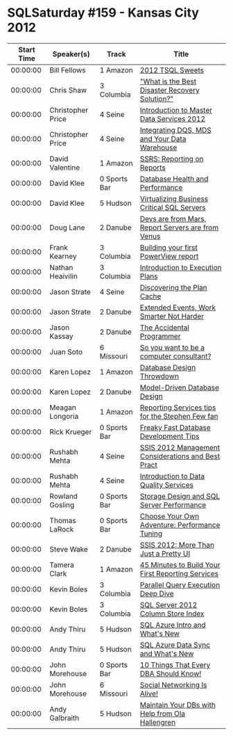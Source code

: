 # SQLSaturday #159 - Kansas City 2012
Start Time|Speaker(s)|Track|Title
---|---|---|---
00:00:00|Bill Fellows|1 Amazon|[2012 TSQL Sweets](10434.md)
00:00:00|Chris Shaw|3 Columbia|["What is the Best Disaster Recovery Solution?"](11488.md)
00:00:00|Christopher Price|4 Seine|[Introduction to Master Data Services 2012 ](11948.md)
00:00:00|Christopher Price|4 Seine|[Integrating DQS, MDS and Your Data Warehouse ](11950.md)
00:00:00|David Valentine|1 Amazon|[SSRS: Reporting on Reports](12365.md)
00:00:00|David Klee|0 Sports Bar|[Database Health and Performance](12574.md)
00:00:00|David Klee|5 Hudson|[Virtualizing Business Critical SQL Servers](13259.md)
00:00:00|Doug Lane|2 Danube|[Devs are from Mars, Report Servers are from Venus](13386.md)
00:00:00|Frank Kearney|3 Columbia|[Building your first PowerView report](14270.md)
00:00:00|Nathan  Heaivilin|3 Columbia|[Introduction to Execution Plans](14951.md)
00:00:00|Jason Strate|4 Seine|[Discovering the Plan Cache](15932.md)
00:00:00|Jason Strate|2 Danube|[Extended Events, Work Smarter Not Harder](15933.md)
00:00:00|Jason Kassay|2 Danube|[The Accidental Programmer](16883.md)
00:00:00|Juan Soto|6 Missouri|[So you want to be a computer consultant?](17659.md)
00:00:00|Karen Lopez|1 Amazon|[Database Design Throwdown](17899.md)
00:00:00|Karen Lopez|2 Danube|[Model-Driven Database Design](17900.md)
00:00:00|Meagan Longoria|1 Amazon|[Reporting Services tips for the Stephen Few fan](19200.md)
00:00:00|Rick Krueger|0 Sports Bar|[Freaky Fast Database Development Tips](23023.md)
00:00:00|Rushabh Mehta|4 Seine|[SSIS 2012 Management Considerations and Best Pract](23118.md)
00:00:00|Rushabh Mehta|4 Seine|[Introduction to Data Quality Services](23119.md)
00:00:00|Rowland Gosling|0 Sports Bar|[Storage Design and SQL Server Performance ](23478.md)
00:00:00|Thomas LaRock|0 Sports Bar|[Choose Your Own Adventure: Performance Tuning](25123.md)
00:00:00|Steve Wake|2 Danube|[SSIS 2012: More Than Just a Pretty UI](25688.md)
00:00:00|Tamera Clark|1 Amazon|[45 Minutes to Build Your First Reporting Services](26000.md)
00:00:00|Kevin Boles|3 Columbia|[Parallel Query Execution Deep Dive](26259.md)
00:00:00|Kevin Boles|3 Columbia|[SQL Server 2012 Column Store Index](26261.md)
00:00:00|Andy Thiru|5 Hudson|[SQL Azure  Intro and What's New](27343.md)
00:00:00|Andy Thiru|5 Hudson|[SQL Azure Data Sync and What's New](27344.md)
00:00:00|John Morehouse|0 Sports Bar|[10 Things That Every DBA Should Know!](34830.md)
00:00:00|John Morehouse|6 Missouri|[Social Networking Is Alive!](34831.md)
00:00:00|Andy Galbraith|5 Hudson|[Maintain Your DBs with Help from Ola Hallengren](9611.md)
